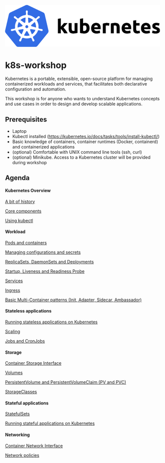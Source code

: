 <img src="images/kubernetes.png" alt="Kubernetes" style="zoom:50%;" />

# k8s-workshop

Kubernetes is a portable, extensible, open-source platform for managing containerized workloads and services, that facilitates both declarative configuration and automation.

This workshop is for anyone who wants to understand Kubernetes concepts and use cases in order to design and develop scalable applications.



## Prerequisites

- Laptop
- Kubectl installed (https://kubernetes.io/docs/tasks/tools/install-kubectl/)
- Basic knowledge of containers, container runtimes (Docker, containerd) and containerized applications
- (optional) Comfortable with UNIX command line tools (ssh, curl)
- (optional) Minikube. Access to a Kubernetes cluster will be provided during workshop



## Agenda

#### Kubernetes Overview

[A bit of history](./01-Overview/01-History.md)

[Core components](./01-Overview/02-Core.md)

[Using kubectl](./01-Overview/03-kubectl.md)

#### Workload

[Pods and containers](./02-Workload/01-Pods.md)

[Managing configurations and secrets](./02-Workload/02-ConfigMap.md)

[ReplicaSets, DaemonSets and Deployments](./02-Workload/03-Deployments.md)

[Startup, Liveness and Readiness Probe](./02-Workload/04-Probes.md)

[Services](./02-Workload/05-Services.md)

[Ingress](./02-Workload/06-Ingress.md)

[Basic Multi-Container patterns (Init, Adapter, Sidecar, Ambassador)](./02-Workload/07-Patterns.md)

#### Stateless applications

[Running stateless applications on Kubernetes](./03-Stateless/01-App.md)

[Scaling](./03-Stateless/02-Scaling.md)

[Jobs and CronJobs](./03-Stateless/03-Jobs.md)

#### Storage

[Container Storage Interface](./04-Storage/01-CSI.md)

[Volumes](./04-Storage/02-Volumes.md)

[PersistentVolume and PersistentVolumeClaim (PV and PVC)](./04-Storage/03-PVC.md)

[StorageClasses](./04-Storage/04-StorageClass.md)

#### Stateful applications

[StatefulSets](./05-Stateful/05-StatefulSets.md)

[Running stateful applications on Kubernetes](./05-Stateful/02-App.md)

#### Networking

[Container Network Interface](./06-Networking/01-CNI.md)

[Network policies](./06-Networking/02-Policies.md)